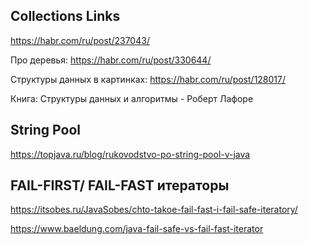 
## Collections Links
https://habr.com/ru/post/237043/

Про деревья:
https://habr.com/ru/post/330644/

Структуры данных в картинках:
https://habr.com/ru/post/128017/

Книга: Структуры данных и алгоритмы - Роберт Лафоре

## String Pool
https://topjava.ru/blog/rukovodstvo-po-string-pool-v-java

## FAIL-FIRST/ FAIL-FAST итераторы
https://itsobes.ru/JavaSobes/chto-takoe-fail-fast-i-fail-safe-iteratory/

https://www.baeldung.com/java-fail-safe-vs-fail-fast-iterator